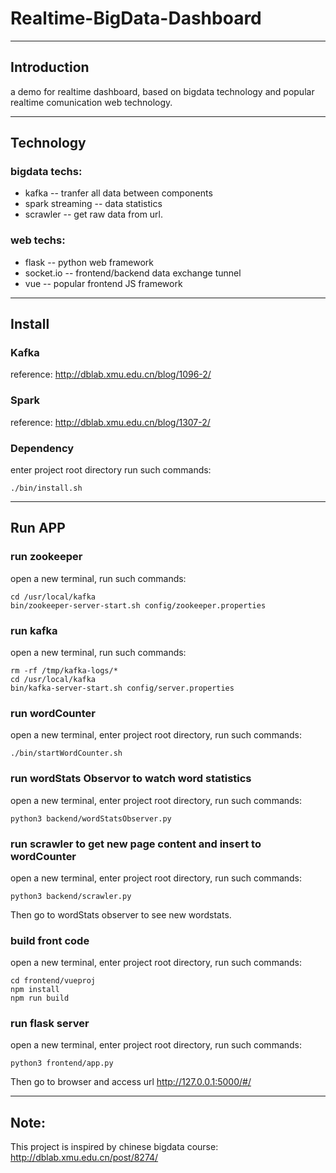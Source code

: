 # Realtime-BigData-Dashboard

---
## Introduction
a demo for realtime dashboard, based on bigdata technology and popular realtime comunication web technology.

---
## Technology
### bigdata techs:
* kafka -- tranfer all data between components
* spark streaming -- data statistics
* scrawler -- get raw data from url.


### web techs:
* flask -- python web framework
* socket.io -- frontend/backend data exchange tunnel
* vue -- popular frontend JS framework

---
## Install
### Kafka

reference: http://dblab.xmu.edu.cn/blog/1096-2/

### Spark

reference: http://dblab.xmu.edu.cn/blog/1307-2/

### Dependency

enter project root directory
run such commands:

```
./bin/install.sh
```

---
## Run APP
### run zookeeper
open a new terminal, 
run such commands:

```
cd /usr/local/kafka
bin/zookeeper-server-start.sh config/zookeeper.properties
```

### run kafka
open a new terminal, 
run such commands:

```
rm -rf /tmp/kafka-logs/*
cd /usr/local/kafka
bin/kafka-server-start.sh config/server.properties
```

### run wordCounter
open a new terminal, 
enter project root directory,
run such commands:

```
./bin/startWordCounter.sh
```

### run wordStats Observor to watch word statistics
open a new terminal, 
enter project root directory,
run such commands:

```
python3 backend/wordStatsObserver.py
```

### run scrawler to get new page content and insert to wordCounter
open a new terminal, 
enter project root directory,
run such commands:

```
python3 backend/scrawler.py
```

Then go to wordStats observer to see new wordstats.

### build front code

open a new terminal, 
enter project root directory,
run such commands:

```
cd frontend/vueproj
npm install
npm run build
```


### run flask server

open a new terminal, 
enter project root directory,
run such commands:

```
python3 frontend/app.py
```

Then go to browser and access url 
http://127.0.0.1:5000/#/


---
## Note:
This project is inspired by chinese bigdata course:
http://dblab.xmu.edu.cn/post/8274/


